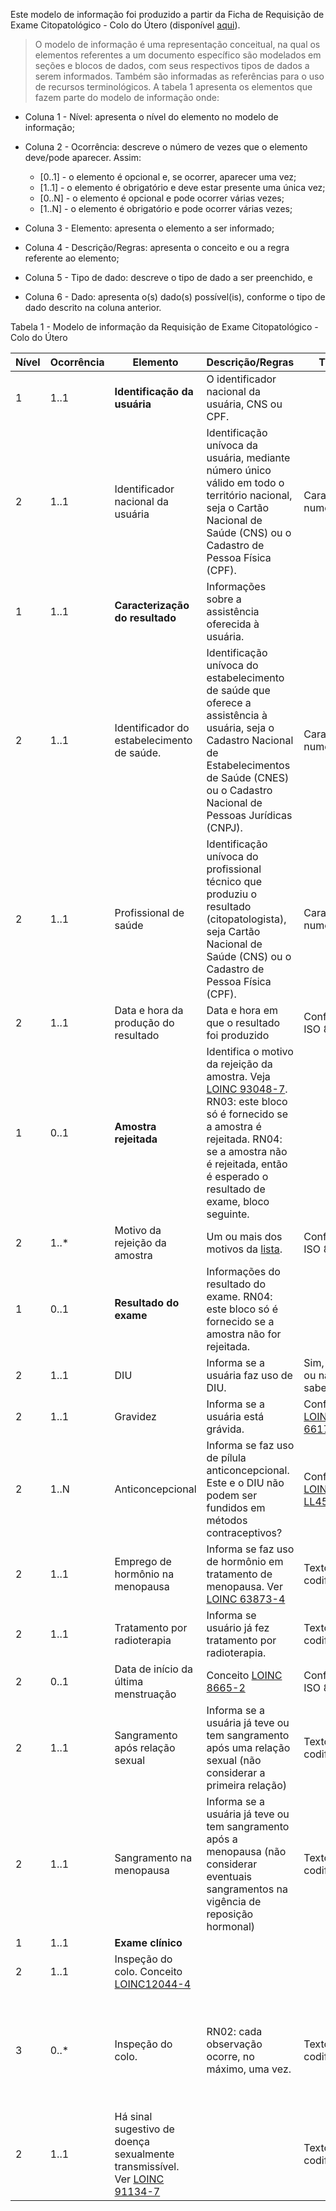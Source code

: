 Este modelo de informação foi produzido a partir da Ficha de Requisição de Exame Citopatológico - Colo do Útero (disponível [aqui](./requisicao-exame-citopatologico.pdf)).

> O modelo de informação é uma representação conceitual, na qual os elementos referentes a um documento específico são modelados em seções e blocos de dados, com seus respectivos tipos de dados a serem informados. Também são informadas as referências para o uso de recursos terminológicos. A tabela 1 apresenta os elementos que fazem parte do modelo de informação onde:

- Coluna 1 - Nível: apresenta o nível do elemento no modelo de informação;

- Coluna 2 - Ocorrência: descreve o número de vezes que o elemento deve/pode aparecer. Assim:

  - [0..1] - o elemento é opcional e, se ocorrer, aparecer uma vez;
  - [1..1] - o elemento é obrigatório e deve estar presente uma única vez;
  - [0..N] - o elemento é opcional e pode ocorrer várias vezes;
  - [1..N] - o elemento é obrigatório e pode ocorrer várias vezes;

- Coluna 3 - Elemento: apresenta o elemento a ser informado;

- Coluna 4 - Descrição/Regras: apresenta o conceito e ou a regra referente ao elemento;

- Coluna 5 - Tipo de dado: descreve o tipo de dado a ser preenchido, e

- Coluna 6 - Dado: apresenta o(s) dado(s) possível(is), conforme o tipo de dado descrito na coluna anterior.

Tabela 1 - Modelo de informação da Requisição de Exame Citopatológico - Colo do Útero

| Nível | Ocorrência | Elemento                                                                                                | Descrição/Regras                                                                                                                                                                                                                                   | Tipo                                                   | Dado                                                                                                                |
| ----- | ---------- | ------------------------------------------------------------------------------------------------------- | -------------------------------------------------------------------------------------------------------------------------------------------------------------------------------------------------------------------------------------------------- | ------------------------------------------------------ | ------------------------------------------------------------------------------------------------------------------- |
| 1     | 1..1       | **Identificação da usuária**                                                                            | O identificador nacional da usuária, CNS ou CPF.                                                                                                                                                                                                   |                                                        |                                                                                                                     |
| 2     | 1..1       | Identificador nacional da usuária                                                                       | Identificação unívoca da usuária, mediante número único válido em todo o território nacional, seja o Cartão Nacional de Saúde (CNS) ou o Cadastro de Pessoa Física (CPF).                                                                          | Caracteres numéricos                                   |                                                                                                                     |
| 1     | 1..1       | **Caracterização do resultado**                                                                         | Informações sobre a assistência oferecida à usuária.                                                                                                                                                                                               |                                                        |                                                                                                                     |
| 2     | 1..1       | Identificador do estabelecimento de saúde.                                                              | Identificação unívoca do estabelecimento de saúde que oferece a assistência à usuária, seja o Cadastro Nacional de Estabelecimentos de Saúde (CNES) ou o Cadastro Nacional de Pessoas Jurídicas (CNPJ).                                            | Caracteres numéricos                                   |                                                                                                                     |
| 2     | 1..1       | Profissional de saúde                                                                                   | Identificação unívoca do profissional técnico que produziu o resultado (citopatologista), seja Cartão Nacional de Saúde (CNS) ou o Cadastro de Pessoa Física (CPF).                                                                                | Caracters numéricos                                    |                                                                                                                     |
| 2     | 1..1       | Data e hora da produção do resultado                                                                    | Data e hora em que o resultado foi produzido                                                                                                                                                                                                       | Conforme ISO 8601                                      |                                                                                                                     |
| 1     | 0..1       | **Amostra rejeitada**                                                                                   | Identifica o motivo da rejeição da amostra. Veja [LOINC 93048-7](https://loinc.org/93048-7/). RN03: este bloco só é fornecido se a amostra é rejeitada. RN04: se a amostra não é rejeitada, então é esperado o resultado de exame, bloco seguinte. |                                                        |                                                                                                                     |
| 2     | 1..\*      | Motivo da rejeição da amostra                                                                           | Um ou mais dos motivos da [lista](https://phinvads.cdc.gov/vads/ViewValueSet.action?oid=2.16.840.1.114222.4.11.1044).                                                                                                                              | Conforme ISO 8601                                      |                                                                                                                     |
| 1     | 0..1       | **Resultado do exame**                                                                                  | Informações do resultado do exame. RN04: este bloco só é fornecido se a amostra não for rejeitada.                                                                                                                                                 |                                                        |                                                                                                                     |
| 2     | 1..1       | DIU                                                                                                     | Informa se a usuária faz uso de DIU.                                                                                                                                                                                                               | Sim, não ou não sabe.                                  |                                                                                                                     |
| 2     | 1..1       | Gravidez                                                                                                | Informa se a usuária está grávida.                                                                                                                                                                                                                 | Conforme [LOINC 66174-4](https://loinc.org/66174-4/)   |                                                                                                                     |
| 2     | 1..N       | Anticoncepcional                                                                                        | Informa se faz uso de pílula anticoncepcional. Este e o DIU não podem ser fundidos em métodos contraceptivos?                                                                                                                                      | Conforme [LOINC LL4578-2](https://loinc.org/LL4578-2/) |
| 2     | 1..1       | Emprego de hormônio na menopausa                                                                        | Informa se faz uso de hormônio em tratamento de menopausa. Ver [LOINC 63873-4](https://loinc.org/63873-4/)                                                                                                                                         | Texto codificado                                       | (a) SIM, (b) NÃO ou (c) NÃO SABE.                                                                                   |
| 2     | 1..1       | Tratamento por radioterapia                                                                             | Informa se usuário já fez tratamento por radioterapia.                                                                                                                                                                                             | Texto codificado                                       | (a) SIM, (b) NÃO ou (c) NÃO SABE.                                                                                   |
| 2     | 0..1       | Data de início da última menstruação                                                                    | Conceito [LOINC 8665-2](https://loinc.org/8665-2/)                                                                                                                                                                                                 | Conforme ISO 8601                                      |                                                                                                                     |
| 2     | 1..1       | Sangramento após relação sexual                                                                         | Informa se a usuária já teve ou tem sangramento após uma relação sexual (não considerar a primeira relação)                                                                                                                                        | Texto codificado                                       | (a) SIM, (b) NÃO ou (c) NÃO SABE.                                                                                   |
| 2     | 1..1       | Sangramento na menopausa                                                                                | Informa se a usuária já teve ou tem sangramento após a menopausa (não considerar eventuais sangramentos na vigência de reposição hormonal)                                                                                                         | Texto codificado                                       | (a) SIM, (b) NÃO ou (c) NÃO SABE.                                                                                   |
| 1     | 1..1       | **Exame clínico**                                                                                       |                                                                                                                                                                                                                                                    |                                                        |                                                                                                                     |
| 2     | 1..1       | Inspeção do colo. Conceito [LOINC12044-4](https://loinc.org/12044-4/)                                   |                                                                                                                                                                                                                                                    |                                                        |                                                                                                                     |
| 3     | 0..\*      | Inspeção do colo.                                                                                       | RN02: cada observação ocorre, no máximo, uma vez.                                                                                                                                                                                                  | Texto codificado                                       | (a) nomal; (b) ausente (anomalias congênitas ou retirada cirurgicamente); (c) alterado; ou (d) colo não visualizado |
| 2     | 1..1       | Há sinal sugestivo de doença sexualmente transmissível. Ver [LOINC 91134-7](https://loinc.org/91134-7/) |                                                                                                                                                                                                                                                    | Texto codificado                                       | (a) sim ou (b) não                                                                                                  |
